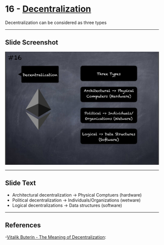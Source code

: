 # 16 - [Decentralization](Decentralization.md)

Decentralization can be considered as three types 

___
## Slide Screenshot
![016.jpg](../../images/1.%20Ethereum%20101/016.jpg)
___
## Slide Text
- Architectural decentralization -> Physical Comptuers (hardware)
- Political decentralization -> Individuals/Organizations (wetware)
- Logical decentralizations -> Data structures (software)
___
## References
-[Vitalik Buterin - The Meaning of Decentralization](https://medium.com/@VitalikButerin/the-meaning-of-decentralization-a0c92b76a274):